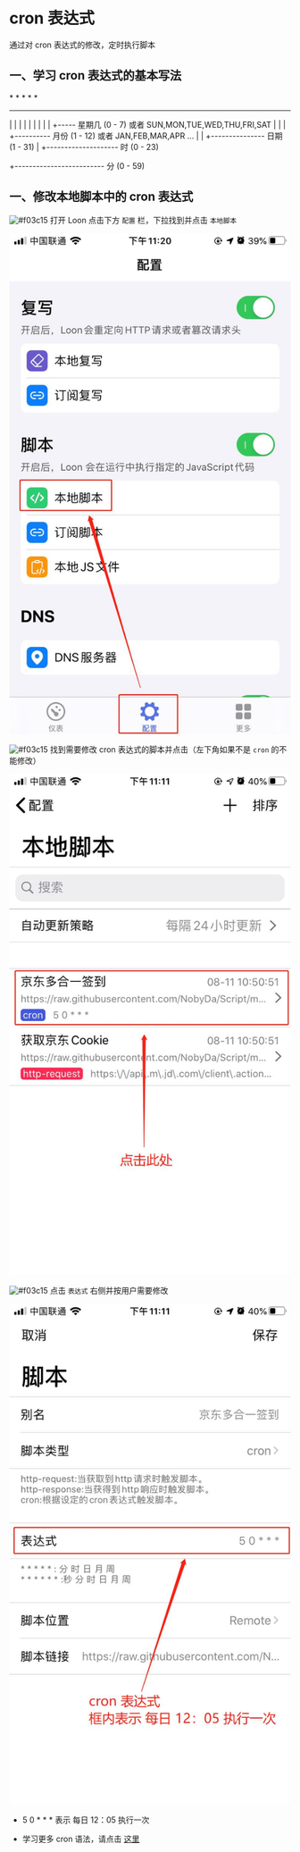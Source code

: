 # cron 表达式

通过对 cron 表达式的修改，定时执行脚本

## 一、学习 cron 表达式的基本写法

\*    \*    \*    \*    \*
-    -    -    -    -
|    |    |    |    |
|    |    |    |    +----- 星期几 (0 - 7) 或者 SUN,MON,TUE,WED,THU,FRI,SAT
|    |    |    +---------- 月份 (1 - 12) 或者 JAN,FEB,MAR,APR ...
|    |    +--------------- 日期 (1 - 31)
|    +-------------------- 时 (0 - 23)

+------------------------- 分 (0 - 59)

## 一、修改本地脚本中的 cron 表达式

![#f03c15](https://placehold.it/15/f03c15/000000?text=+) 打开 Loon 点击下方 `配置` 栏，下拉找到并点击 `本地脚本`

![image](https://raw.githubusercontent.com/chiupam/tutorial-image/master/Loon/Local_Script.jpg)

![#f03c15](https://placehold.it/15/f03c15/000000?text=+) 找到需要修改 cron 表达式的脚本并点击（左下角如果不是 `cron` 的不能修改）

![image](https://raw.githubusercontent.com/chiupam/tutorial-image/master/Loon/JD_DailyBonus_local_4.jpg)

![#f03c15](https://placehold.it/15/f03c15/000000?text=+) 点击 `表达式` 右侧并按用户需要修改

![image](https://raw.githubusercontent.com/chiupam/tutorial-image/master/Loon/JD_DailyBonus_local_5.jpg)

- 5 0 * * * 表示 每日 12：05 执行一次

- 学习更多 cron 语法，请点击 [这里](https://tool.lu/crontab/)
